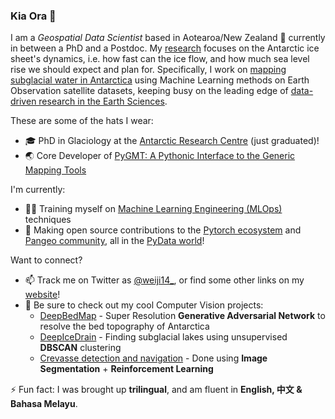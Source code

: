 ### Kia Ora 👋

I am a *Geospatial Data Scientist*
based in Aotearoa/New Zealand 🥝 currently in between a PhD and a Postdoc.
My [research](https://github.com/weiji14/phdthesis) focuses on the Antarctic ice sheet's dynamics,
i.e. how fast can the ice flow, and how much sea level rise we should expect and plan for.
Specifically, I work on [mapping subglacial water in Antarctica](https://www.wgtn.ac.nz/antarctic/study/profiles/wei-ji-leong)
using Machine Learning methods on Earth Observation satellite datasets,
keeping busy on the leading edge of [data-driven research in the Earth Sciences](https://arxiv.org/abs/1908.03356).

These are some of the hats I wear:

- 🎓 PhD in Glaciology at the [Antarctic Research Centre](https://www.wgtn.ac.nz/antarctic) (just graduated)!
- 🌏 Core Developer of [PyGMT: A Pythonic Interface to the Generic Mapping Tools](https://www.pygmt.org)

I'm currently:

- 🧑‍🎓 Training myself on [Machine Learning Engineering (MLOps)](https://www.deeplearning.ai/program/machine-learning-engineering-for-production-mlops) techniques
- 🔭 Making open source contributions to the [Pytorch ecosystem](https://pytorch.org/ecosystem) and [Pangeo community](https://pangeo.io), all in the [PyData world](https://pydata.org)!

Want to connect?

- 📫 Track me on Twitter as [@weiji14_](https://twitter.com/weiji14_), or find some other links on my [website](https://weiji14.github.io)!
- 👀 Be sure to check out my cool Computer Vision projects:
  - [DeepBedMap](https://github.com/weiji14/deepbedmap) - Super Resolution **Generative Adversarial Network** to resolve the bed topography of Antarctica
  - [DeepIceDrain](https://github.com/weiji14/deepicedrain) - Finding subglacial lakes using unsupervised **DBSCAN** clustering
  - [Crevasse detection and navigation](https://github.com/weiji14/nz_space_challenge) - Done using **Image Segmentation** + **Reinforcement Learning**

⚡ Fun fact: I was brought up **trilingual**, and am fluent in
**English, 中文 & Bahasa Melayu**.
